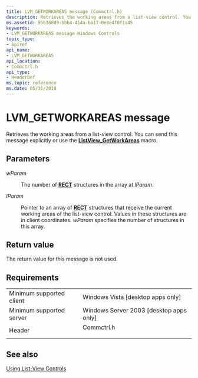 ```yaml
---
title: LVM_GETWORKAREAS message (Commctrl.h)
description: Retrieves the working areas from a list-view control. You can send this message explicitly or use the ListView\_GetWorkAreas macro.
ms.assetid: 956368d9-bbb4-414a-ba17-0e8e4f0f1a45
keywords:
- LVM_GETWORKAREAS message Windows Controls
topic_type:
- apiref
api_name:
- LVM_GETWORKAREAS
api_location:
- Commctrl.h
api_type:
- HeaderDef
ms.topic: reference
ms.date: 05/31/2018
---
```


# LVM\_GETWORKAREAS message

Retrieves the working areas from a list-view control. You can send this message explicitly or use the [**ListView\_GetWorkAreas**](/windows/desktop/api/Commctrl/nf-commctrl-listview_getworkareas) macro.

## Parameters

<dl> <dt>

*wParam* 
</dt> <dd>

The number of [**RECT**](/previous-versions//dd162897(v=vs.85)) structures in the array at *lParam*.

</dd> <dt>

*lParam* 
</dt> <dd>

Pointer to an array of [**RECT**](/previous-versions//dd162897(v=vs.85)) structures that receive the current working areas of the list-view control. Values in these structures are in client coordinates. *wParam* specifies the number of structures in this array.

</dd> </dl>

## Return value

The return value for this message is not used.

## Requirements



|                                     |                                                                                       |
|-------------------------------------|---------------------------------------------------------------------------------------|
| Minimum supported client<br/> | Windows Vista \[desktop apps only\]<br/>                                        |
| Minimum supported server<br/> | Windows Server 2003 \[desktop apps only\]<br/>                                  |
| Header<br/>                   | <dl> <dt>Commctrl.h</dt> </dl> |



## See also

<dl> <dt>

[Using List-View Controls](using-list-view-controls.md)
</dt> </dl>

 

